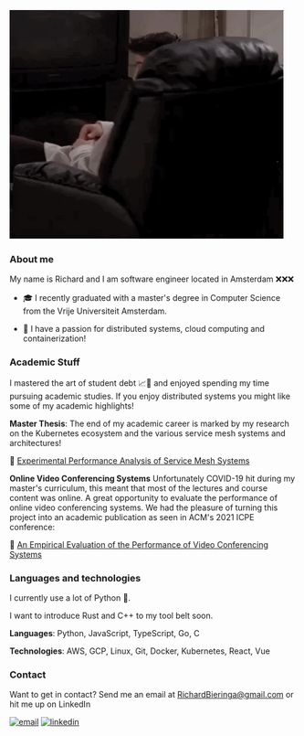 ![greetings](./assets/hello.webp)

### About me

My name is Richard and I am software engineer located in Amsterdam ❌❌❌

- 🎓 I recently graduated with a master's degree in Computer Science from the Vrije Universiteit Amsterdam. 

- 💖 I have a passion for distributed systems, cloud computing and containerization!


### Academic Stuff

I mastered the art of student debt 📈🚀 and enjoyed spending my time pursuing academic studies. If you enjoy distributed systems you might like some of my academic highlights!

**Master Thesis**:
The end of my academic career is marked by my research on the Kubernetes ecosystem and the various service mesh systems and architectures!

📕 [Experimental Performance Analysis of Service Mesh Systems](https://github.com/RichardBieringa/thesis)

**Online Video Conferencing Systems**
Unfortunately COVID-19 hit during my master's curriculum, this meant that most of the lectures and course content was online. A great opportunity to evaluate the performance of online video conferencing systems. We had the pleasure of turning this project into an academic publication as seen in ACM's 2021 ICPE conference:

📘 [An Empirical Evaluation of the Performance of Video Conferencing Systems](https://dl.acm.org/doi/10.1145/3447545.3451186)


### Languages and technologies

I currently use a lot of Python 🐍.

I want to introduce Rust and C++ to my tool belt soon.

**Languages**: Python, JavaScript, TypeScript, Go, C

**Technologies**: AWS, GCP, Linux, Git, Docker, Kubernetes, React, Vue


### Contact

Want to get in contact? 
Send me an email at RichardBieringa@gmail.com or hit me up on LinkedIn

[![email](https://img.shields.io/badge/Gmail-D14836?style=for-the-badge&logo=gmail&logoColor=white)](mailto:richardbieringa@gmail.com)
[![linkedin](https://img.shields.io/badge/LinkedIn-0077B5?style=for-the-badge&logo=linkedin&logoColor=white)](https://www.linkedin.com/in/richardbieringa/)

